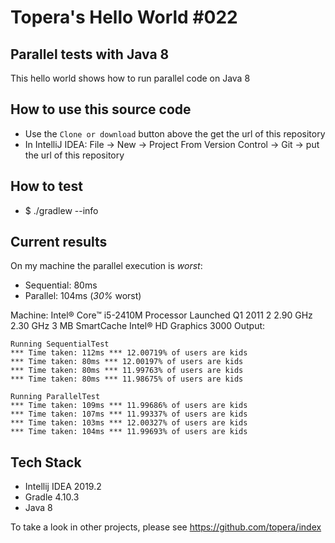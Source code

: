 # Topera's Hello World #022
## Parallel tests with Java 8
This hello world shows how to run parallel code on Java 8

## How to use this source code
* Use the `Clone or download` button above the get the url of this repository
* In IntelliJ IDEA: File → New → Project From Version Control → Git → put the url of this repository

## How to test
* $ ./gradlew --info

## Current results
On my machine the parallel execution is *worst*:
* Sequential: 80ms
* Parallel: 104ms (*30%* worst)

Machine: Intel® Core™ i5-2410M Processor Launched  Q1 2011 2 2.90 GHz  2.30 GHz  3 MB SmartCache Intel® HD Graphics 3000
Output:

    Running SequentialTest
    *** Time taken: 112ms *** 12.00719% of users are kids
    *** Time taken: 80ms *** 12.00197% of users are kids
    *** Time taken: 80ms *** 11.99763% of users are kids
    *** Time taken: 80ms *** 11.98675% of users are kids
    
    Running ParallelTest
    *** Time taken: 109ms *** 11.99686% of users are kids
    *** Time taken: 107ms *** 11.99337% of users are kids
    *** Time taken: 103ms *** 12.00327% of users are kids
    *** Time taken: 104ms *** 11.99693% of users are kids

## Tech Stack
* Intellij IDEA 2019.2
* Gradle 4.10.3
* Java 8

To take a look in other projects, please see https://github.com/topera/index



